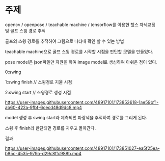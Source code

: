 # 주제

opencv / openpose / teachable machine / tensorflow를 이용한 헬스 자세교정 및 골프 스윙 경로 추적


골프의 스윙 경로를 추적하여 그림으로 나타내 확인 할 수 있는 방법

teachable machine으로 골프 스윙 경로를 시작할 시점을 판단할 모델을 만들었다.

pose model은 json파일만 지원을 하여 image model로 생성하여 아쉬운 점이 있다.

0:swing

1:swing finish // 스윙경로 지울 시점

2:swing start // 스윙경로 생성 시점

https://user-images.githubusercontent.com/48917101/173853618-1ae59bf1-ab60-422a-9fbf-6cecd48d9dc8.mp4


model 생성 후 swing start라 예측되면 파랑색을 추적하여 경로를 그리게 된다.

스윙 후 finish라 판단되면 경로를 지우고 돌아간다.

결과

https://user-images.githubusercontent.com/48917101/173851027-ea5f25ea-b85c-4535-979a-d29c8ffc988b.mp4

